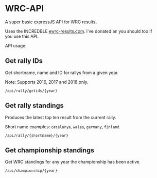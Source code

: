 # WRC-API
A super basic expressJS API for WRC results.

Uses the INCREDBLE [ewrc-results.com](http://ewrc-results.com). I've donated an you should too if you use this API.

API usage:

## Get rally IDs

Get shortname, name and ID for rallys from a given year.

Note: Supports 2016, 2017 and 2018 only.

`/api/rally/getids/{year}`

## Get rally standings

Produces the latest top ten result from the current rally.

Short name examples: `catalunya`, `wales`, `germany`, `finland`.

`/api/rally/{shortname}/{year}`

## Get championship standings

Get WRC standings for any year the championship has been active.

`/api/championship/{year}`
